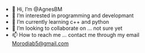 - 👋 Hi, I’m @AgnesBM
- 👀 I’m interested in programming and developmant
- 🌱 I’m currently learning c++ and python
- 💞️ I’m looking to collaborate on ... not sure yet
- 📫 How to reach me ... contact me through my email Morodiab5@gmail.com 

<!---
AgnesBM/AgnesBM is a ✨ special ✨ repository because its `README.md` (this file) appears on your GitHub profile.
You can click the Preview link to take a look at your changes.
--->

